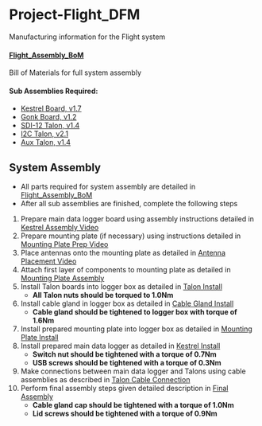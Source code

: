 # Project-Flight_DFM
Manufacturing information for the Flight system 

#### [Flight_Assembly_BoM](Flight_Assembly_BoM.csv)
Bill of Materials for full system assembly 

#### Sub Assemblies Required:
- [Kestrel Board, v1.7](https://github.com/gemsiot/DFM_-_Kestrel)
- [Gonk Board, v1.2](https://github.com/gemsiot/DFM_-_Gonk-18650-1S3P)
- [SDI-12 Talon, v1.4](https://github.com/gemsiot/DFM_-_Talon-SDI12)
- [I2C Talon, v2.1](https://github.com/gemsiot/DFM_-_Talon-I2C)
- [Aux Talon, v1.4](https://github.com/gemsiot/DFM_-_Talon-Aux)

## System Assembly

- All parts required for system assembly are detailed in [Flight_Assembly_BoM](Flight_Assembly_BoM.csv)
- After all sub assemblies are finished, complete the following steps 
1. Prepare main data logger board using assembly instructions detailed in [Kestrel Assembly Video](https://drive.google.com/open?id=1bD3Pa5R_5ufvpw4cUTz-tKCreJj2a7cN&authuser=schu3119%40umn.edu&usp=drive_fs)
2. Prepare mounting plate (if necessary) using instructions detailed in [Mounting Plate Prep Video](https://drive.google.com/open?id=1bFxcQoePnDuSZhUtLkiAZ8WnBKMtT0PU&authuser=schu3119%40umn.edu&usp=drive_fs)
3. Place antennas onto the mounting plate as detailed in [Antenna Placement Video](https://drive.google.com/open?id=1bRhHP4KZSppHAmR2KgFZIg572g8hdObi&authuser=schu3119%40umn.edu&usp=drive_fs)
4. Attach first layer of components to mounting plate as detailed in [Mounting Plate Assembly](https://drive.google.com/open?id=1bT006Io6QUtz_VcvTtEhTx-1zirhanhX&authuser=schu3119%40umn.edu&usp=drive_fs)
5. Install Talon boards into logger box as detailed in [Talon Install](https://drive.google.com/open?id=1bXs4N-supN-SKw3k3KqC6i_FpCVYv-39&authuser=schu3119%40umn.edu&usp=drive_fs)
	- __All Talon nuts should be torqued to 1.0Nm__
6. Install cable gland in logger box as detailed in [Cable Gland Install](https://drive.google.com/open?id=1baKlFoLFSimpsM3mUY0MrUyb_E4Ifo47&authuser=schu3119%40umn.edu&usp=drive_fs)
	- __Cable gland should be tightened to logger box with torque of 1.6Nm__
7. Install prepared mounting plate into logger box as detailed in [Mounting Plate Install](https://drive.google.com/open?id=1aQjAO0VGxeccukH69H0SHO_HMsZDXyN0&authuser=schu3119%40umn.edu&usp=drive_fs)
8. Install prepared main data logger as detailed in [Kestrel Install](https://drive.google.com/open?id=1aqM2ey-8seV0-pxXx1Z-ZSsXYQLJVgyQ&authuser=schu3119%40umn.edu&usp=drive_fs)
	- __Switch nut should be tightened with a torque of 0.7Nm__
	- __USB screws should be tightened with a torque of 0.3Nm__
9. Make connections between main data logger and Talons using cable assemblies as described in [Talon Cable Connection](https://drive.google.com/open?id=1b7LckyKWHlNqdWrOU5_O6cfOPqYJ8c6I&authuser=schu3119%40umn.edu&usp=drive_fs)
10. Perform final assembly steps given detailed description in [Final Assembly](https://drive.google.com/open?id=1bCYssfYtOqvqFnKVWkBEIiFjV94_6-FX&authuser=schu3119%40umn.edu&usp=drive_fs)
	- __Cable gland cap should be tightened with a torque of 1.0Nm__
	- __Lid screws should be tightened with a torque of 0.9Nm__

